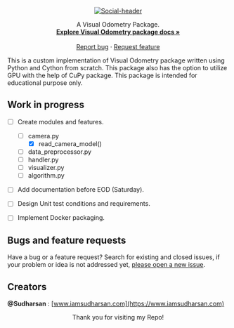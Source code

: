 <p align="center">
  <a href="https://github.com/Sudharsan10/Visual-Odometry-pkg">
    <img src=".\img\social_card.png" alt="Social-header">
  </a>  
</p>

<p align="center">
  A Visual Odometry Package.
  <br>
    <a href=""><strong>Explore Visual Odometry package docs »</strong></a>
    <br>
    <br>
    <a href="https://github.com/Sudharsan10/Visual-Odometry-pkg/issues/new">Report bug</a>
    ·
    <a href="https://github.com/Sudharsan10/Visual-Odometry-pkg/issues/new">Request feature</a>    
</p>


This is a custom implementation of Visual Odometry package written using Python and Cython from scratch. 
This package also has the option to utilize GPU with the help of CuPy package. This package is intended 
for educational purpose only.


## Work in progress
- [ ] Create modules and features.
    - [ ] camera.py
        - [X] read_camera_model()
    - [ ] data_preprocessor.py
    - [ ] handler.py
    - [ ] visualizer.py
    - [ ] algorithm.py    
- [ ] Add documentation before EOD (Saturday).
- [ ] Design Unit test conditions and requirements.
- [ ] Implement Docker packaging.


## Bugs and feature requests
Have a bug or a feature request? Search for existing and closed issues, if your problem or idea is not addressed yet, 
[please open a new issue](https://github.com/Sudharsan10/Visual-Odometry-pkg/issues/new).

## Creators
**@Sudharsan** : [www.iamsudharsan.com](https://www.iamsudharsan.com)

<p align='center'>
    <a id='thanks'></a>
    Thank you for visiting my Repo!
</p>
